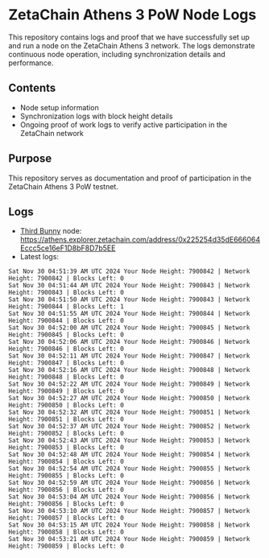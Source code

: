 # ZetaChain Athens 3 PoW Node Logs
This repository contains logs and proof that we have successfully set up and run a node on the ZetaChain Athens 3 network. The logs demonstrate continuous node operation, including synchronization details and performance.

## Contents
- Node setup information
- Synchronization logs with block height details
- Ongoing proof of work logs to verify active participation in the ZetaChain network

## Purpose
This repository serves as documentation and proof of participation in the ZetaChain Athens 3 PoW testnet.

## Logs

- [Third Bunny](https://thirdbunny.xyz/) node: https://athens.explorer.zetachain.com/address/0x225254d35dE666064Eccc5ce16eF1D8bF8D7b5EE
- Latest logs:
```
Sat Nov 30 04:51:39 AM UTC 2024 Your Node Height: 7900842 | Network Height: 7900842 | Blocks Left: 0
Sat Nov 30 04:51:44 AM UTC 2024 Your Node Height: 7900843 | Network Height: 7900843 | Blocks Left: 0
Sat Nov 30 04:51:50 AM UTC 2024 Your Node Height: 7900843 | Network Height: 7900844 | Blocks Left: 1
Sat Nov 30 04:51:55 AM UTC 2024 Your Node Height: 7900844 | Network Height: 7900844 | Blocks Left: 0
Sat Nov 30 04:52:00 AM UTC 2024 Your Node Height: 7900845 | Network Height: 7900845 | Blocks Left: 0
Sat Nov 30 04:52:06 AM UTC 2024 Your Node Height: 7900846 | Network Height: 7900846 | Blocks Left: 0
Sat Nov 30 04:52:11 AM UTC 2024 Your Node Height: 7900847 | Network Height: 7900847 | Blocks Left: 0
Sat Nov 30 04:52:16 AM UTC 2024 Your Node Height: 7900848 | Network Height: 7900848 | Blocks Left: 0
Sat Nov 30 04:52:22 AM UTC 2024 Your Node Height: 7900849 | Network Height: 7900849 | Blocks Left: 0
Sat Nov 30 04:52:27 AM UTC 2024 Your Node Height: 7900850 | Network Height: 7900850 | Blocks Left: 0
Sat Nov 30 04:52:32 AM UTC 2024 Your Node Height: 7900851 | Network Height: 7900851 | Blocks Left: 0
Sat Nov 30 04:52:37 AM UTC 2024 Your Node Height: 7900852 | Network Height: 7900852 | Blocks Left: 0
Sat Nov 30 04:52:43 AM UTC 2024 Your Node Height: 7900853 | Network Height: 7900853 | Blocks Left: 0
Sat Nov 30 04:52:48 AM UTC 2024 Your Node Height: 7900854 | Network Height: 7900854 | Blocks Left: 0
Sat Nov 30 04:52:54 AM UTC 2024 Your Node Height: 7900855 | Network Height: 7900855 | Blocks Left: 0
Sat Nov 30 04:52:59 AM UTC 2024 Your Node Height: 7900856 | Network Height: 7900856 | Blocks Left: 0
Sat Nov 30 04:53:04 AM UTC 2024 Your Node Height: 7900856 | Network Height: 7900856 | Blocks Left: 0
Sat Nov 30 04:53:10 AM UTC 2024 Your Node Height: 7900857 | Network Height: 7900857 | Blocks Left: 0
Sat Nov 30 04:53:15 AM UTC 2024 Your Node Height: 7900858 | Network Height: 7900858 | Blocks Left: 0
Sat Nov 30 04:53:21 AM UTC 2024 Your Node Height: 7900859 | Network Height: 7900859 | Blocks Left: 0
```
